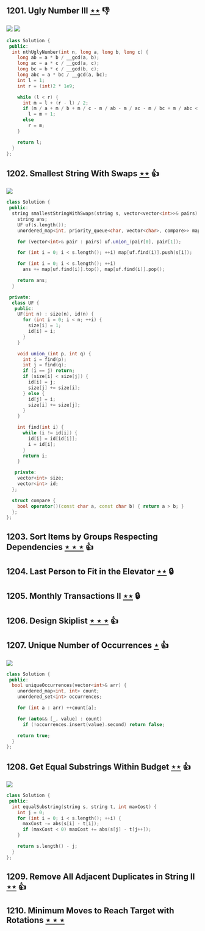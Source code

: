 ## 1201. Ugly Number III [$\star\star$](https://leetcode.com/problems/ugly-number-iii) :thumbsdown:

![](https://img.shields.io/badge/-Binary%20Search-1B813E.svg?style=flat-square) ![](https://img.shields.io/badge/-Math-434343.svg?style=flat-square)

```cpp
class Solution {
 public:
  int nthUglyNumber(int n, long a, long b, long c) {
    long ab = a * b / __gcd(a, b);
    long ac = a * c / __gcd(a, c);
    long bc = b * c / __gcd(b, c);
    long abc = a * bc / __gcd(a, bc);
    int l = 1;
    int r = (int)2 * 1e9;

    while (l < r) {
      int m = l + (r - l) / 2;
      if (m / a + m / b + m / c - m / ab - m / ac - m / bc + m / abc < n)
        l = m + 1;
      else
        r = m;
    }

    return l;
  }
};
```

## 1202. Smallest String With Swaps [$\star\star$](https://leetcode.com/problems/smallest-string-with-swaps) :thumbsup:

![](https://img.shields.io/badge/-Union%20Find-535953.svg?style=flat-square)

```cpp
class Solution {
 public:
  string smallestStringWithSwaps(string s, vector<vector<int>>& pairs) {
    string ans;
    UF uf(s.length());
    unordered_map<int, priority_queue<char, vector<char>, compare>> map;

    for (vector<int>& pair : pairs) uf.union_(pair[0], pair[1]);

    for (int i = 0; i < s.length(); ++i) map[uf.find(i)].push(s[i]);

    for (int i = 0; i < s.length(); ++i)
      ans += map[uf.find(i)].top(), map[uf.find(i)].pop();

    return ans;
  }

 private:
  class UF {
   public:
    UF(int n) : size(n), id(n) {
      for (int i = 0; i < n; ++i) {
        size[i] = 1;
        id[i] = i;
      }
    }

    void union_(int p, int q) {
      int i = find(p);
      int j = find(q);
      if (i == j) return;
      if (size[i] < size[j]) {
        id[i] = j;
        size[j] += size[i];
      } else {
        id[j] = i;
        size[i] += size[j];
      }
    }

    int find(int i) {
      while (i != id[i]) {
        id[i] = id[id[i]];
        i = id[i];
      }
      return i;
    }

   private:
    vector<int> size;
    vector<int> id;
  };

  struct compare {
    bool operator()(const char a, const char b) { return a > b; }
  };
};
```

## 1203. Sort Items by Groups Respecting Dependencies [$\star\star\star$](https://leetcode.com/problems/sort-items-by-groups-respecting-dependencies) :thumbsup:

## 1204. Last Person to Fit in the Elevator [$\star\star$](https://leetcode.com/problems/last-person-to-fit-in-the-elevator) 🔒

## 1205. Monthly Transactions II [$\star\star$](https://leetcode.com/problems/monthly-transactions-ii) 🔒

## 1206. Design Skiplist [$\star\star\star$](https://leetcode.com/problems/design-skiplist) :thumbsup:

## 1207. Unique Number of Occurrences [$\star$](https://leetcode.com/problems/unique-number-of-occurrences) :thumbsup:

![](https://img.shields.io/badge/-Hash%20Table-7BA23F.svg?style=flat-square)

```cpp
class Solution {
 public:
  bool uniqueOccurrences(vector<int>& arr) {
    unordered_map<int, int> count;
    unordered_set<int> occurrences;

    for (int a : arr) ++count[a];

    for (auto&& [_, value] : count)
      if (!occurrences.insert(value).second) return false;

    return true;
  }
};
```

## 1208. Get Equal Substrings Within Budget [$\star\star$](https://leetcode.com/problems/get-equal-substrings-within-budget) :thumbsup:

![](https://img.shields.io/badge/-Sliding%20Window-1E88A8.svg?style=flat-square)

```cpp
class Solution {
 public:
  int equalSubstring(string s, string t, int maxCost) {
    int j = 0;
    for (int i = 0; i < s.length(); ++i) {
      maxCost -= abs(s[i] - t[i]);
      if (maxCost < 0) maxCost += abs(s[j] - t[j++]);
    }

    return s.length() - j;
  }
};
```

## 1209. Remove All Adjacent Duplicates in String II [$\star\star$](https://leetcode.com/problems/remove-all-adjacent-duplicates-in-string-ii) :thumbsup:

## 1210. Minimum Moves to Reach Target with Rotations [$\star\star\star$](https://leetcode.com/problems/minimum-moves-to-reach-target-with-rotations)
